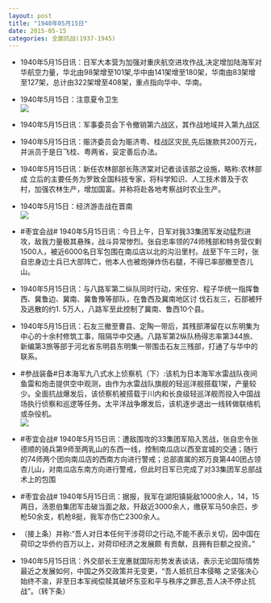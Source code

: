 ```yaml
---
layout: post
title: "1940年05月15日"
date: 2015-05-15
categories: 全面抗战(1937-1945)
---
```


<meta name="referrer" content="no-referrer" />

- 1940年5月15日讯：日军大本营为加强对重庆航空进攻作战,决定增加陆海军对华航空力量，华北由98架增至101架,华中由141架增至180架，华南由83架增至127架，总计由322架增至408架，重点指向华中、华南。 

- 1940年5月15日：注意夏令卫生 <br/><img src="https://ww3.sinaimg.cn/large/aca367d8jw1es59duvwsbj211s0huagj.jpg" />

- 1940年5月15日讯：军事委员会下令撤销第六战区，其作战地域并入第九战区 

- 1940年5月15日讯：赈济委员会为赈济粤、桂战区灾民,先后拨款共200万元，并派员于是日飞桂、粤两省，妥定善后办法。  

- 1940年5月15日讯：新任农林部部长陈济棠对记者谈该部之设施，略称:农林部成 立后的主要任务为罗致全国科技专家，将科学知识、人工技术普及于农 村，加强农林生产，增加国富。并称将赴各地考察战时农业生产。 

- 1940年5月15日：经济游击战在晋南 <br/><img src="https://ww4.sinaimg.cn/large/aca367d8jw1es4trskj2oj20f01flqhl.jpg" />

- #枣宜会战# 1940年5月15日讯：今日上午，日军对我33集团军发动猛烈进攻，敌我力量极其悬殊，战斗异常惨烈。张自忠率领的74师残部和特务营仅剩1500人，被近6000名日军包围在南瓜店以北的沟沿里村。战至下午三时，张自忠身边士兵已大部阵亡，他本人也被炮弹炸伤右腿，不得已率部撤至杏儿山。 

- 1940年5月15日讯：与八路军第二纵队同时行动，宋任穷、程子华统一指挥鲁西、冀鲁边、冀南、冀鲁豫等部队，在鲁西及冀南地区讨 伐石友三，石部被歼及逃散的约1. 5万人，八路军至此控制了冀南、鲁西10个县。 

- 1940年5月15日讯：石友三撤至曹县、定陶一带后，其残部滞留在以东明集为中心的十余村修筑工事，阻隔华中交通。八路军第2纵队杨得志率第344旅、新编第3旅等部于河北省东明县东明集一带围击石友三残部，打通了与华中的联系。 

- #参战装备#日本海军九八式水上侦察机（下）:该机为日本海军水雷战队夜间鱼雷和炮击提供空中观测，由作为水雷战队旗舰的轻巡洋舰搭载1架，产量较少。全面抗战爆发后，该侦察机被搭载于川内和长良级轻巡洋舰而投入中国战场执行侦察和巡逻等任务。太平洋战争爆发后，该机逐步退出一线转做联络机或杂役机。 <br/><img src="https://ww1.sinaimg.cn/large/aca367d8jw1es4pfx0uf6j20go0kx77k.jpg" />

- #枣宜会战# 1940年5月15日讯：遭敌围攻的33集团军陷入苦战，张自忠令张德顺的骑兵第9师至两乳山的东西一线，控制南瓜店以西至宜城的交通；随行的74师两个团向南瓜店的西南方向进行警戒；总部直属的郑万良第440团占领杏儿山，对南瓜店东南方向进行警戒，但此时日军已完成了对33集团军总部战术上的包围 

- #枣宜会战# 1940年5月15日讯：据报，我军在湖阳镇毙敌1000余人，14，15两日，汤恩伯集团军击破当面之敌，歼敌近3000余人，缴获军马50余匹，步枪50余支，机枪8挺，我军亦伤亡2300余人。 

- （接上条）并称:“吾人对日本任何干涉荷印之行动,不能不表示关切，因中国在荷印之华侨约百万以上，对荷印经济之发展颇 有贡献，且拥有巨额之投资。” 

- 1940年5月15日讯：外交部长王宠惠就国际形势发表谈话，表示无论国际情势最近之发展如何，中国之外交政策并无变更，“吾人抵抗日本侵略 之坚强决心始终不渝，非至日本军阀偿赎其破坏东亚和平与秩序之罪恶,吾人决不停止抗战”。（转下条） 

